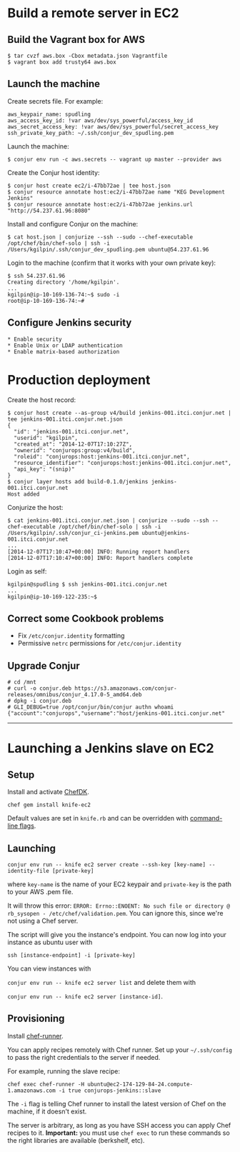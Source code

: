 # Build a remote server in EC2

## Build the Vagrant box for AWS

    $ tar cvzf aws.box -Cbox metadata.json Vagrantfile
    $ vagrant box add trusty64 aws.box

## Launch the machine

Create secrets file. For example:

    aws_keypair_name: spudling
    aws_access_key_id: !var aws/dev/sys_powerful/access_key_id
    aws_secret_access_key: !var aws/dev/sys_powerful/secret_access_key
    ssh_private_key_path: ~/.ssh/conjur_dev_spudling.pem

Launch the machine:

    $ conjur env run -c aws.secrets -- vagrant up master --provider aws

Create the Conjur host identity:

    $ conjur host create ec2/i-47bb72ae | tee host.json
    $ conjur resource annotate host:ec2/i-47bb72ae name "KEG Development Jenkins"
    $ conjur resource annotate host:ec2/i-47bb72ae jenkins.url "http://54.237.61.96:8080"

Install and configure Conjur on the machine:

    $ cat host.json | conjurize --ssh --sudo --chef-executable /opt/chef/bin/chef-solo | ssh -i /Users/kgilpin/.ssh/conjur_dev_spudling.pem ubuntu@54.237.61.96

Login to the machine (confirm that it works with your own private key):

    $ ssh 54.237.61.96
    Creating directory '/home/kgilpin'.
    ...
    kgilpin@ip-10-169-136-74:~$ sudo -i
    root@ip-10-169-136-74:~#

## Configure Jenkins security

    * Enable security
    * Enable Unix or LDAP authentication
    * Enable matrix-based authorization

# Production deployment

Create the host record:

    $ conjur host create --as-group v4/build jenkins-001.itci.conjur.net | tee jenkins-001.itci.conjur.net.json
    {
      "id": "jenkins-001.itci.conjur.net",
      "userid": "kgilpin",
      "created_at": "2014-12-07T17:10:27Z",
      "ownerid": "conjurops:group:v4/build",
      "roleid": "conjurops:host:jenkins-001.itci.conjur.net",
      "resource_identifier": "conjurops:host:jenkins-001.itci.conjur.net",
      "api_key": "(snip)"
    }
    $ conjur layer hosts add build-0.1.0/jenkins jenkins-001.itci.conjur.net
    Host added

Conjurize the host:

    $ cat jenkins-001.itci.conjur.net.json | conjurize --sudo --ssh --chef-executable /opt/chef/bin/chef-solo | ssh -i /Users/kgilpin/.ssh/conjur_ci-jenkins.pem ubuntu@jenkins-001.itci.conjur.net
    ...
    [2014-12-07T17:10:47+00:00] INFO: Running report handlers
    [2014-12-07T17:10:47+00:00] INFO: Report handlers complete

Login as self:

    kgilpin@spudling $ ssh jenkins-001.itci.conjur.net
    ...
    kgilpin@ip-10-169-122-235:~$

## Correct some Cookbook problems

* Fix `/etc/conjur.identity` formatting
* Permissive `netrc` permissions for `/etc/conjur.identity`

## Upgrade Conjur

    # cd /mnt
    # curl -o conjur.deb https://s3.amazonaws.com/conjur-releases/omnibus/conjur_4.17.0-5_amd64.deb
    # dpkg -i conjur.deb
    # GLI_DEBUG=true /opt/conjur/bin/conjur authn whoami
    {"account":"conjurops","username":"host/jenkins-001.itci.conjur.net"

---

# Launching a Jenkins slave on EC2

## Setup

Install and activate [ChefDK](https://downloads.chef.io/chef-dk/).

```
chef gem install knife-ec2
```

Default values are set in `knife.rb` and can be overridden with [command-line flags](https://github.com/opscode/knife-ec2#configuration).

## Launching

```
conjur env run -- knife ec2 server create --ssh-key [key-name] --identity-file [private-key]
```

where `key-name` is the name of your EC2 keypair and
`private-key` is the path to your AWS .pem file.

It will throw this error: `ERROR: Errno::ENOENT: No such file or directory @ rb_sysopen - /etc/chef/validation.pem`.
You can ignore this, since we're not using a Chef server.

The script will give you the instance's endpoint.
You can now log into your instance as ubuntu user with

```
ssh [instance-endpoint] -i [private-key]
```

You can view instances with

`conjur env run -- knife ec2 server list` and delete them with

`conjur env run -- knife ec2 server [instance-id]`.

## Provisioning

Install [chef-runner](https://github.com/mlafeldt/chef-runner).

You can apply recipes remotely with Chef runner.
Set up your `~/.ssh/config` to pass the right credentials to the server if needed.

For example, running the slave recipe:

```
chef exec chef-runner -H ubuntu@ec2-174-129-84-24.compute-1.amazonaws.com -i true conjurops-jenkins::slave
```

The `-i` flag is telling Chef runner to install the latest version of Chef on the machine, if it doesn't exist.

The server is arbitrary, as long as you have SSH access you can apply Chef recipes to it.
**Important:** you must use `chef exec` to run these commands so the right libraries are available (berkshelf, etc).
